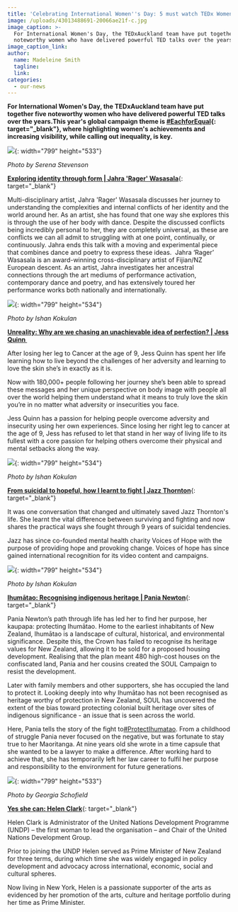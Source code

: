 ```yaml
---
title: 'Celebrating International Women''s Day: 5 must watch TEDx Women speakers'
image: /uploads/43013488691-20066ae21f-c.jpg
image_caption: >-
  For International Women's Day, the TEDxAuckland team have put together five
  noteworthy women who have delivered powerful TED talks over the years.
image_caption_link:
author:
  name: Madeleine Smith
  tagline:
  link:
categories:
  - our-news
---
```


**For International Women's Day, the TEDxAuckland team have put together five noteworthy women who have delivered powerful TED talks over the years.This year's global campaign theme is&nbsp;[\#EachforEqual](https://www.internationalwomensday.com/){: target="_blank"}, where highlighting women's achievements and increasing visibility, while calling out inequality, is key.**

![](/uploads/43013488691-20066ae21f-c.jpg){: width="799" height="533"}

*Photo by Serena Stevenson*

[**Exploring identity through form \| Jahra 'Rager' Wasasala**](https://www.youtube.com/watch?v=YBqm7hTHCpg){: target="_blank"}

Multi-disciplinary artist, Jahra 'Rager' Wasasala discusses her journey to understanding the complexities and internal conflicts of her identity and the world around her. As an artist, she has found that one way she explores this is through the use of her body with dance. Despite the discussed conflicts being incredibly personal to her, they are completely universal, as these are conflicts we can all admit to struggling with at one point, continually, or continuously. Jahra ends this talk with a moving and experimental piece that combines dance and poetry to express these ideas.&nbsp; Jahra ‘Rager’ Wasasala is an award-winning cross-disciplinary artist of Fijian/NZ European descent. As an artist, Jahra investigates her ancestral connections through the art mediums of performance activation, contemporary dance and poetry, and has extensively toured her performance works both nationally and internationally.

![](/uploads/46215056802-d5c395a701-c.jpg){: width="799" height="534"}

*Photo by Ishan Kokulan*

**<u><a target="_blank" href="https://www.youtube.com/watch?v=ujQAvQteeZY">Unreality: Why are we chasing an unachievable idea of perfection? | Jess Quinn&nbsp;</a></u>**

After losing her leg to Cancer at the age of 9, Jess Quinn has spent her life learning how to live beyond the challenges of her adversity and learning to love the skin she’s in exactly as it is.

Now with 180,000+ people following her journey she’s been able to spread these messages and her unique perspective on body image with people all over the world helping them understand what it means to truly love the skin you’re in no matter what adversity or insecurities you face.

Jess Quinn has a passion for helping people overcome adversity and insecurity using her own experiences. Since losing her right leg to cancer at the age of 9, Jess has refused to let that stand in her way of living life to its fullest with a core passion for helping others overcome their physical and mental setbacks along the way.

![](/uploads/45352866055-d42efc54e5-c.jpg){: width="799" height="534"}

*Photo by Ishan Kokulan*

[**From suicidal to hopeful, how I learnt to fight \| Jazz Thornton**](https://www.youtube.com/watch?v=h2au58zB_kk){: target="_blank"}

It was one conversation that changed and ultimately saved Jazz Thornton's life. She learnt the vital difference between surviving and fighting and now shares the practical ways she fought through 9 years of suicidal tendencies.

Jazz has since co-founded mental health charity Voices of Hope with the purpose of providing hope and provoking change. Voices of hope has since gained international recognition for its video content and campaigns.&nbsp;

![](/uploads/46215056042-0bab7d7587-c.jpg){: width="799" height="534"}

*Photo by Ishan Kokulan*

[**Ihumātao: Recognising indigenous heritage \| Pania Newton**](https://www.youtube.com/watch?v=tT11yvE5plo){: target="_blank"}

Pania Newton’s path through life has led her to find her purpose, her kaupapa: protecting Ihumātao. Home to the earliest inhabitants of New Zealand, Ihumātao is a landscape of cultural, historical, and environmental significance. Despite this, the Crown has failed to recognise its heritage values for New Zealand, allowing it to be sold for a proposed housing development. Realising that the plan meant 480 high-cost houses on the confiscated land, Pania and her cousins created the SOUL Campaign to resist the development.

Later with family members and other supporters, she has occupied the land to protect it. Looking deeply into why Ihumātao has not been recognised as heritage worthy of protection in New Zealand, SOUL has uncovered the extent of the bias toward protecting colonial built heritage over sites of indigenous significance - an issue that is seen across the world.

Here, Pania tells the story of the fight to[\#ProtectIhumatao](https://www.youtube.com/results?search_query=%23ProtectIhumatao). From a childhood of struggle Pania never focused on the negative, but was fortunate to stay true to her Maoritanga. At nine years old she wrote in a time capsule that she wanted to be a lawyer to make a difference. After working hard to achieve that, she has temporarily left her law career to fulfil her purpose and responsibility to the environment for future generations.&nbsp;

![](/uploads/20531605765-93904e96eb-c.jpg){: width="799" height="533"}

*Photo by Georgia Schofield*

[**Yes she can: Helen Clark**](https://www.youtube.com/watch?v=rrsBQo6GVC4){: target="_blank"}

Helen Clark is Administrator of the United Nations Development Programme (UNDP) – the first woman to lead the organisation – and Chair of the United Nations Development Group.

Prior to joining the UNDP Helen served as Prime Minister of New Zealand for three terms, during which time she was widely engaged in policy development and advocacy across international, economic, social and cultural spheres.

Now living in New York, Helen is a passionate supporter of the arts as evidenced by her promotion of the arts, culture and heritage portfolio during her time as Prime Minister.
